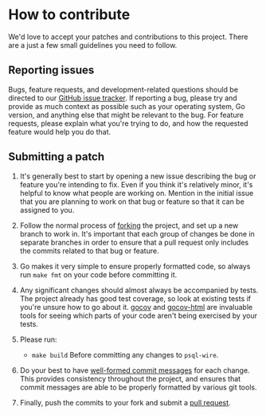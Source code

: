 # How to contribute #

We'd love to accept your patches and contributions to this project. There are
a just a few small guidelines you need to follow.

## Reporting issues ##

Bugs, feature requests, and development-related questions should be directed to
our [GitHub issue tracker](https://SimPro/pkg/psql-wire/issues).  If
reporting a bug, please try and provide as much context as possible such as
your operating system, Go version, and anything else that might be relevant to
the bug.  For feature requests, please explain what you're trying to do, and
how the requested feature would help you do that.

## Submitting a patch ##

  1. It's generally best to start by opening a new issue describing the bug or
     feature you're intending to fix. Even if you think it's relatively minor,
     it's helpful to know what people are working on. Mention in the initial
     issue that you are planning to work on that bug or feature so that it can
     be assigned to you.

  2. Follow the normal process of [forking][] the project, and set up a new
     branch to work in. It's important that each group of changes be done in
     separate branches in order to ensure that a pull request only includes the
     commits related to that bug or feature.

  3. Go makes it very simple to ensure properly formatted code, so always run
     `make fmt` on your code before committing it.

  4. Any significant changes should almost always be accompanied by tests. The
     project already has good test coverage, so look at existing tests if
     you're unsure how to go about it. [gocov][] and [gocov-html][]
     are invaluable tools for seeing which parts of your code aren't being
     exercised by your tests.

  5. Please run:
     * `make build`
     Before committing any changes to `psql-wire`.

  6. Do your best to have [well-formed commit messages][] for each change.
     This provides consistency throughout the project, and ensures that commit
     messages are able to be properly formatted by various git tools.

  7. Finally, push the commits to your fork and submit a [pull request][].

[forking]: https://help.github.com/articles/fork-a-repo
[golint]: https://github.com/golang/lint
[golint readme]: https://github.com/golang/lint/blob/master/README.md
[gocov]: https://github.com/axw/gocov
[gocov-html]: https://github.com/matm/gocov-html
[well-formed commit messages]: http://tbaggery.com/2008/04/19/a-note-about-git-commit-messages.html
[squash]: http://git-scm.com/book/en/Git-Tools-Rewriting-History#Squashing-Commits
[pull request]: https://help.github.com/articles/creating-a-pull-request
